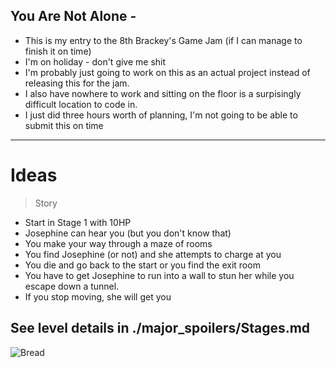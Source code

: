 ## You Are Not Alone - 

- This is my entry to the 8th Brackey's Game Jam (if I can manage to finish it on time)
- I'm on holiday - don't give me shit 
- I'm probably just going to work on this as an actual project instead of releasing this for the jam.
- I also have nowhere to work and sitting on the floor is a surpisingly difficult location to code in.
- I just did three hours worth of planning, I'm not going to be able to submit this on time

---

# Ideas

> Story
- Start in Stage 1  with 10HP
- Josephine can hear you (but you don't know that)
- You make your way through a maze of rooms
- You find Josephine (or not) and she attempts to charge at you
- You die and go back to the start or you find the exit room
- You have to get Josephine to run into a wall to stun her while you escape down a tunnel.
- If you stop moving, she will get you

## See level details in ./major_spoilers/Stages.md

![Bread](https://github.com/dead-snail/You-Are-Not-Alone/tree/main/aaaaa/capture.png)